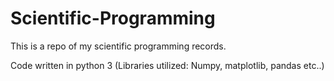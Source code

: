 # Scientific-Programming

This is a repo of my scientific programming records.

Code written in python 3 (Libraries utilized: Numpy, matplotlib, pandas etc..) 
